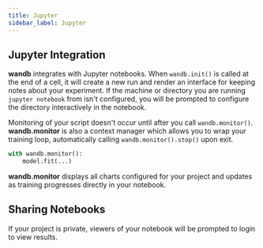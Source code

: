 ```yaml
---
title: Jupyter
sidebar_label: Jupyter
---
```


## Jupyter Integration

**wandb** integrates with Jupyter notebooks.  When `wandb.init()` is called at the end of a cell, it will create a new run and render an interface for keeping notes about your experiment.  If the machine or directory you are running `jupyter notebook` from isn't configured, you will be prompted to configure the directory interactively in the notebook.

Monitoring of your script doesn't occur until after you call `wandb.monitor()`.  **wandb.monitor** is also a context manager which allows you to wrap your training loop, automatically calling `wandb.monitor().stop()` upon exit.

```python
with wandb.monitor():
    model.fit(...)
```

**wandb.monitor** displays all charts configured for your project and updates as training progresses directly in your notebook.

## Sharing Notebooks

If your project is private, viewers of your notebook will be prompted to login to view results.